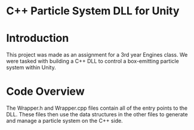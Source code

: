 # C++ Particle System DLL for Unity

# Introduction
This project was made as an assignment for a 3rd year Engines class. We were tasked with building a C++ DLL to control a box-emitting particle system within Unity.

# Code Overview
The Wrapper.h and Wrapper.cpp files contain all of the entry points to the DLL. These files then use the data structures in the other files to generate and manage a particle system on the C++ side.
